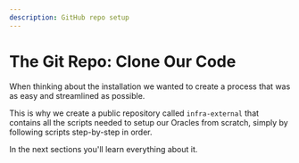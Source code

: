 ```yaml
---
description: GitHub repo setup
---
```


# The Git Repo: Clone Our Code

When thinking about the installation we wanted to create a process that was as easy and streamlined as possible.

This is why we create a public repository called `infra-external` that contains all the scripts needed to setup our Oracles from scratch, simply by following scripts step-by-step in order.

In the next sections you'll learn everything about it.
